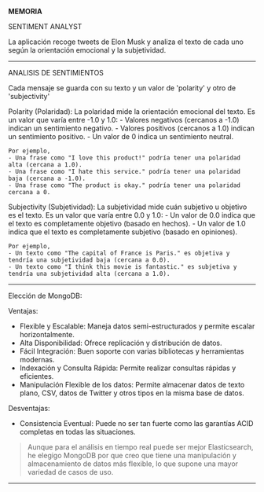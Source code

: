 **MEMORIA**

SENTIMENT ANALYST

La aplicación recoge tweets de Elon Musk y analiza el texto de cada uno según la orientación emocional y la subjetividad.

___________________________________________________
ANALISIS DE SENTIMIENTOS

Cada mensaje se guarda con su texto y un valor de 'polarity' y otro de 'subjectivity'

Polarity (Polaridad):
    La polaridad mide la orientación emocional del texto. Es un valor que varía entre -1.0 y 1.0:
    - Valores negativos (cercanos a -1.0) indican un sentimiento negativo.
    - Valores positivos (cercanos a 1.0) indican un sentimiento positivo.
    - Un valor de 0 indica un sentimiento neutral.
    
    Por ejemplo,
    - Una frase como "I love this product!" podría tener una polaridad alta (cercana a 1.0).
    - Una frase como "I hate this service." podría tener una polaridad baja (cercana a -1.0).
    - Una frase como "The product is okay." podría tener una polaridad cercana a 0.

Subjectivity (Subjetividad):
    La subjetividad mide cuán subjetivo u objetivo es el texto. Es un valor que varía entre 0.0 y 1.0:
    - Un valor de 0.0 indica que el texto es completamente objetivo (basado en hechos).
    - Un valor de 1.0 indica que el texto es completamente subjetivo (basado en opiniones).
    
    Por ejemplo,
    - Un texto como "The capital of France is Paris." es objetiva y tendría una subjetividad baja (cercana a 0.0).
    - Un texto como "I think this movie is fantastic." es subjetiva y tendría una subjetividad alta (cercana a 1.0).
_____________________________________________________

Elección de MongoDB:

Ventajas:
- Flexible y Escalable: Maneja datos semi-estructurados y permite escalar horizontalmente.
- Alta Disponibilidad: Ofrece replicación y distribución de datos.
- Fácil Integración: Buen soporte con varias bibliotecas y herramientas modernas.
- Indexación y Consulta Rápida: Permite realizar consultas rápidas y eficientes.
- Manipulación Flexible de los datos: Permite almacenar datos de texto plano, CSV, datos de Twitter y otros tipos en la misma base de datos.

Desventajas:
- Consistencia Eventual: Puede no ser tan fuerte como las garantías ACID completas en todas las situaciones.

> Aunque para el análisis en tiempo real puede ser mejor Elasticsearch, he elegigo MongoDB por que creo que tiene una manipulación y almacenamiento de datos más flexible, lo que supone una mayor variedad de casos de uso.
______________________________________________________
